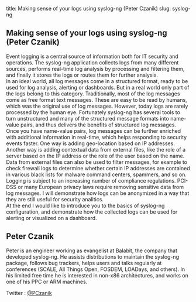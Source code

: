 title: Making sense of your logs using syslog-ng (Peter Czanik)
slug: syslog-ng

## Making sense of your logs using syslog-ng (Peter Czanik) ##

Event logging is a central source of information both for IT security and operations. The syslog-ng application collects logs from many different sources, performs real-time log analysis by processing and filtering them, and finally it stores the logs or routes them for further analysis.  
In an ideal world, all log messages come in a structured format, ready to be used for log analysis, alerting or dashboards. But in a real world only part of the logs belong to this category. Traditionally, most of the log messages come as free format text messages. These are easy to be read by humans, which was the original use of log messages. However, today logs are rarely processed by the human eye. Fortunately syslog-ng has several tools to turn unstructured and many of the structured message formats into name-value pairs, and thus delivers the benefits of structured log messages.  
Once you have name-value pairs, log messages can be further enriched with additional information in real-time, which helps responding to security events faster. One way is adding geo-location based on IP addresses. Another way is adding contextual data from external files, like the role of a server based on the IP address or the role of the user based on the name. Data from external files can also be used to filter messages, for example to check firewall logs to determine whether certain IP addresses are contained in various black lists for malware command centers, spammers, and so on.  
Logging is subject to an increasing number of compliance regulations. PCI-DSS or many European privacy laws require removing sensitive data from log messages. I will demonstrate how logs can be anonymized in a way that they are still useful for security analitics.  
At the end I would like to introduce you to the basics of syslog-ng configuration, and demonstrate how the collected logs can be used for alerting or visualized on a dashboard.  

## Peter Czanik ##

Peter is an engineer working as evangelist at Balabit, the company that developed syslog-ng. He assists distributions to maintain the syslog-ng package, follows bug trackers, helps users and talks regularly at conferences (SCALE, All Things Open, FOSDEM, LOADays, and others). In his limited free time he is interested in non-x86 architectures, and works on one of his PPC or ARM machines.

Twitter : [@PCzanik](http://twitter.com/PCzanik)

